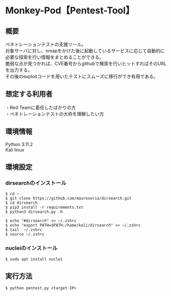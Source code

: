 # Monkey-Pod【Pentest-Tool】
## 概要
ペネトレーションテストの支援ツール。<br>
対象サーバに対し、nmapをかけた後に起動しているサービスに応じて自動的に必要な探索を行い情報をまとめることができる。<br>
脆弱な点が見つかれば、CVE番号からgithubで検索を行いヒットすればそのURLを出力する。<br>
その後のexploitコードを用いたテストにスムーズに移行ができ有用である。

## 想定する利用者
・Red Teamに着任したばかりの方<br>
・ペネトレーションテストの大枠を理解したい方

## 環境情報
Python 3.11.2<br>
Kali linux
## 環境設定
### dirsearchのインストール
```
$ cd ~
$ git clone https://github.com/maurosoria/dirsearch.git
$ cd dirsearch
$ pip3 install -r requirements.txt
$ python3 dirsearch.py -h

$ echo "#dirsearch" >> ~/.zshrc
$ echo "export PATH=$PATH:/home/kali/dirsearch" >> ~/.zshrc
$ tail  ~/.zshrc
$ source ~/.zshrc
```
### nucleiのインストール
``` $ sudo apt install nuclei ```

## 実行方法
``` $ python pentest.py <target-IP> ```
